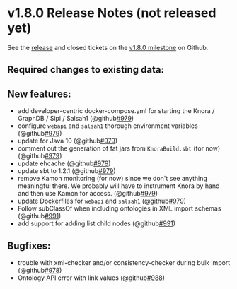 # v1.8.0 Release Notes (not released yet)


See the
[release](https://github.com/dhlab-basel/Knora/releases/tag/v1.8.0) and closed tickets on the
[v1.8.0 milestone](https://github.com/dhlab-basel/Knora/milestone/12) on Github.


## Required changes to existing data:

## New features:

- add developer-centric docker-compose.yml for starting the Knora / GraphDB / Sipi / Salsah1 (@github[#979](#979))
- configure `webapi` and `salsah1` thorough environment variables (@github[#979](#979))
- update for Java 10 (@github[#979](#979))
- comment out the generation of fat jars from `KnoraBuild.sbt` (for now) (@github[#979](#979))
- update ehcache (@github[#979](#979))
- update sbt to 1.2.1 (@github[#979](#979))
- remove Kamon monitoring (for now) since we don't see anything meaningful there. We probably will have to instrument Knora by hand and then use Kamon for access. (@github[#979](#979))
- update Dockerfiles for `webapi` and `salsah1` (@github[#979](#979))
- Follow subClassOf when including ontologies in XML import schemas (@github[#991](#991))
- add support for adding list child nodes (@github[#991](#990))

## Bugfixes:

- trouble with xml-checker and/or consistency-checker during bulk import (@github[#978](#978))
- Ontology API error with link values (@github[#988](#988))

